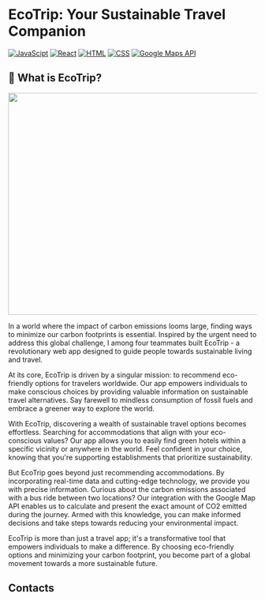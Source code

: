 # EcoTrip: Your Sustainable Travel Companion
[![JavaScipt](https://img.shields.io/badge/JavaScript-F7DF1E?style=for-the-badge&logo=javascript&logoColor=white)]()
[![React](https://img.shields.io/badge/React-61DAFB?style=for-the-badge&logo=react&logoColor=white)]()
[![HTML](https://img.shields.io/badge/HTML-E34F26?style=for-the-badge&logo=HTML5&logoColor=white)]()
[![CSS](https://img.shields.io/badge/CSS-1572B6?style=for-the-badge&logo=CSS3&logoColor=white)]()
[![Google Maps API](https://img.shields.io/badge/Google_Maps_API-4285F4?style=for-the-badge&logo=GoogleMaps&logoColor=white)]()

## 🌱 What is EcoTrip?

<p align="center">
  <img src="./ecotrip.gif" width="1000" height="450">
</p>

In a world where the impact of carbon emissions looms large, finding ways to minimize our carbon footprints is essential. Inspired by the urgent need to address this global challenge, I among four teammates built EcoTrip - a revolutionary web app designed to guide people towards sustainable living and travel.

At its core, EcoTrip is driven by a singular mission: to recommend eco-friendly options for travelers worldwide. Our app empowers individuals to make conscious choices by providing valuable information on sustainable travel alternatives. Say farewell to mindless consumption of fossil fuels and embrace a greener way to explore the world.

With EcoTrip, discovering a wealth of sustainable travel options becomes effortless. Searching for accommodations that align with your eco-conscious values? Our app allows you to easily find green hotels within a specific vicinity or anywhere in the world. Feel confident in your choice, knowing that you're supporting establishments that prioritize sustainability.

But EcoTrip goes beyond just recommending accommodations. By incorporating real-time data and cutting-edge technology, we provide you with precise information. Curious about the carbon emissions associated with a bus ride between two locations? Our integration with the Google Map API enables us to calculate and present the exact amount of CO2 emitted during the journey. Armed with this knowledge, you can make informed decisions and take steps towards reducing your environmental impact.

EcoTrip is more than just a travel app; it's a transformative tool that empowers individuals to make a difference. By choosing eco-friendly options and minimizing your carbon footprint, you become part of a global movement towards a more sustainable future.

## Contacts

